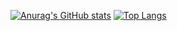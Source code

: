 [![Anurag's GitHub stats](https://github-readme-stats.vercel.app/api?username=AndreKoloda&count_private=true&include_all_commits=true&show_icons=true&theme=dark)](https://github.com/anuraghazra/github-readme-stats)
[![Top Langs](https://github-readme-stats.vercel.app/api/top-langs/?username=AndreKoloda&count_private=true&layout=compact&show_icons=true&theme=dark)](https://github.com/anuraghazra/github-readme-stats)
